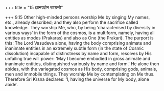 +++
title = "15 ज्ञानयज्ञेन चाप्यन्ये"

+++
9.15 Other high-minded persons worship Me by singing My names, etc.,
already described; and they also perform the sacrifice called knowledge.
They worship Me, who, by being 'characterised by diversity in various ways' in the form of the cosmos, is a multiform, namely, having all entities as modes (Prakaras) and also as One (the Prakari). The purport is this: The Lord Vasudeva alone, having the body comprising animate and inanimate entities in an extremely subtle form (in the state of Cosmic dissolution) incapable of distinctness by name and form, resolves by His unfailing true will power: 'May I become embodied in gross animate and inanimate entities, distinguished variously by name and form.' He alone then abides, with the variegated cosmos as His body, comprising gods,
animals, men and immobile things. They worship Me by contemplating on Me thus. Therefore Sri Krsna declares: 'I, having the universe for My body,
alone abide'.
